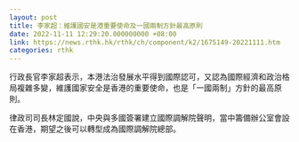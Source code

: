```yaml
---
layout: post
title: 李家超：維護國安是港重要使命及一國兩制方針最高原則
date: 2022-11-11 12:29:20.000000000 +08:00
link: https://news.rthk.hk/rthk/ch/component/k2/1675149-20221111.htm
categories: rthk
---
```


行政長官李家超表示，本港法治發展水平得到國際認可，又認為國際經濟和政治格局複雜多變，維護國家安全是香港的重要使命，也是「一國兩制」方針的最高原則。

律政司司長林定國說，中央與多國簽署建立國際調解院聲明，當中籌備辦公室會設在香港，期望之後可以轉型成為國際調解院總部。
